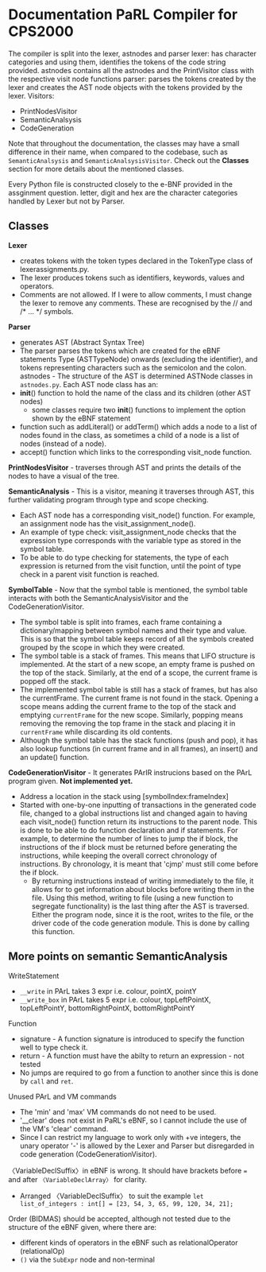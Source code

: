 # Documentation PaRL Compiler for CPS2000
The compiler is split into the lexer, astnodes and parser
lexer: has character categories and using them, identifies the tokens of the code string provided.
astnodes contains all the astnodes and the PrintVisitor class with the respective visit node functions
parser: parses the tokens created by the lexer and creates the AST node objects with the tokens provided by the lexer.
Visitors:
 - PrintNodesVisitor
 - SemanticAnalsysis
 - CodeGeneration

Note that throughout the documentation, the classes may have a small difference in their name, when compared to the codebase, such as `SemanticAnalsysis` and `SemanticAnalsysisVisitor`.
Check out the **Classes** section for more details about the mentioned classes.

Every Python file is constructed closely to the e-BNF provided in the assginment question.
letter, digit and hex are the character categories handled by Lexer but not by Parser.

## Classes
**Lexer**
 - creates tokens with the token types declared in the TokenType class of lexerassignments.py.
 - The lexer produces tokens such as identifiers, keywords, values and operators.
 - Comments are not allowed. If I were to allow comments, I must change the lexer to remove any comments. These are recognised by the // and /* ... */ symbols.

**Parser**
 - generates AST (Abstract Syntax Tree)
 - The parser parses the tokens which are created for the eBNF statements Type (ASTTypeNode) onwards (excluding the identifier), and tokens representing characters such as the semicolon and the colon.
astnodes - The structure of the AST is determined ASTNode classes in `astnodes.py`. Each AST node class has an:
 - __init__() function to hold the name of the class and its children (other AST nodes)
   - some classes require two __init__() functions to implement the option shown by the eBNF statement
 - function such as addLiteral() or addTerm() which adds a node to a list of nodes found in the class, as sometimes a child of a node is a list of nodes (instead of a node).
 - accept() function which links to the corresponding visit_node function.

**PrintNodesVisitor** - traverses through AST and prints the details of the nodes to have a visual of the tree.

**SemanticAnalysis** - This is a visitor, meaning it traverses through AST, this further validating program through type and scope checking.
 - Each AST node has a corresponding visit_node() function. For example, an assignment node has the visit_assignment_node().
 - An example of type check: visit_assignment_node checks that the expression type corresponds with the variable type as stored in the symbol table.
 - To be able to do type checking for statements, the type of each expression is returned from the visit function, until the point of type check in a parent visit function is reached.

**SymbolTable** - Now that the symbol table is mentioned, the symbol table interacts with both the SemanticAnalysisVisitor and the CodeGenerationVisitor.
 - The symbol table is split into frames, each frame containing a dictionary/mapping between symbol names and their type and value. This is so that the symbol table keeps record of all the symbols created grouped by the scope in which they were created.
 - The symbol table is a stack of frames. This means that LIFO structure is implemented. At the start of a new scope, an empty frame is pushed on the top of the stack. Similarly, at the end of a scope, the current frame is popped off the stack.
 - The implemented symbol table is still has a stack of frames, but has also the currentFrame. The current frame is not found in the stack. Opening a scope means adding the current frame to the top of the stack and emptying `currentFrame` for the new scope. Similarly, popping means removing the removing the top frame in the stack and placing it in `currentFrame` while discarding its old contents.
 - Although the symbol table has the stack functions (push and pop), it has also lookup functions (in current frame and in all frames), an insert() and an update() function.

**CodeGenerationVisitor** - It generates PArIR instrucions based on the PArL program given. **Not implemented yet.**
 - Address a location in the stack using [symbolIndex:frameIndex]
 - Started with one-by-one inputting of transactions in the generated code file, changed to a global instructions list and changed again to having each visit_node() function return its instructions to the parent node. This is done to be able to do function declaration and if statements. For example, to determine the number of lines to jump the if block, the instructions of the if block must be returned before generating the instructions, while keeping the overall correct chronology of instructions. By chronology, it is meant that 'cjmp' must still come before the if block.
   - By returning instructions instead of writing immediately to the file, it allows for to get information about blocks before writing them in the file. Using this method, writing to file (using a new function to segregate functionality) is the last thing after the AST is traversed. Either the program node, since it is the root, writes to the file, or the driver code of the code generation module. This is done by calling this function. 

## More points on semantic SemanticAnalysis
WriteStatement
 - `__write` in PArL takes 3 expr i.e. colour, pointX, pointY
 - `__write_box` in PArL takes 5 expr i.e. colour, topLeftPointX, topLeftPointY, bottomRightPointX, bottomRightPointY

Function
 - signature - A function signature is introduced to specify the function well to type check it.
 - return - A function must have the abilty to return an expression - not tested
 - No jumps are required to go from a function to another since this is done by `call` and `ret`.

Unused PArL and VM commands
 - The 'min' and 'max' VM commands do not need to be used.
 - '__clear' does not exist in PaRL's eBNF, so I cannot include the use of the VM's 'clear' command.
 - Since I can restrict my language to work only with +ve integers, the unary operator '-' is allowed by the Lexer and Parser but disregarded in code generation (CodeGenerationVisitor).

〈VariableDeclSuffix〉in eBNF is wrong. It should have brackets before `=` and after `〈VariableDeclArray〉` for clarity.
 - Arranged 〈VariableDeclSuffix〉 to suit the example `let list_of_integers : int[] = [23, 54, 3, 65, 99, 120, 34, 21];`

Order (BIDMAS) should be accepted, although not tested due to the structure of the eBNF given, where there are:
 - different kinds of operators in the eBNF such as relationalOperator (relationalOp)
 - `()` via the `SubExpr` node and non-terminal
